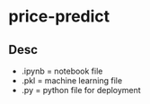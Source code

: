 # price-predict

## Desc
- .ipynb = notebook file
- .pkl = machine learning file
- .py = python file for deployment

